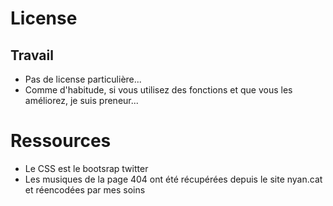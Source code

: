# License

## Travail

+ Pas de license particulière...
+ Comme d'habitude, si vous utilisez des fonctions et que vous les améliorez, je suis preneur...

# Ressources

+ Le CSS est le bootsrap twitter
+ Les musiques de la page 404 ont été récupérées depuis le site nyan.cat et réencodées par mes soins
